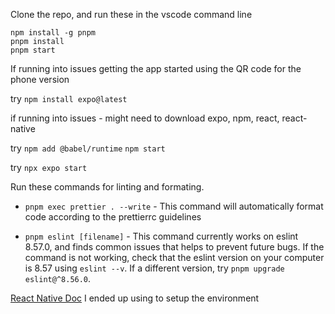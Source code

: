 Clone the repo, and run these in the vscode command line
``` 
npm install -g pnpm
pnpm install
pnpm start
``` 

If running into issues getting the app started using the QR code for the phone version

try `npm install expo@latest`

if running into issues - might need to download expo, npm, react, react-native

try `npm add @babel/runtime`
`npm start`

try ```npx expo start```



Run these commands for linting and formating.

- `pnpm exec prettier . --write` - This command will automatically format code according to the prettierrc guidelines

- `pnpm eslint [filename]` - This command currently works on eslint 8.57.0, and finds common issues that helps to prevent future bugs. If the command is not working, check that the eslint version on your computer is 8.57 using `eslint --v`. If a different version, try `pnpm upgrade eslint@^8.56.0`.

[React Native Doc](https://reactnative.dev/docs/environment-setup) I ended up using to setup the environment

